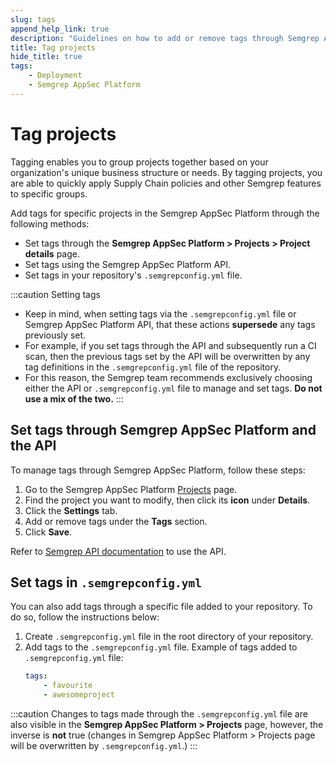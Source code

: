 ```yaml
---
slug: tags
append_help_link: true
description: "Guidelines on how to add or remove tags through Semgrep AppSec Platform and semgrepconfig.yml file."
title: Tag projects
hide_title: true
tags:
    - Deployment
    - Semgrep AppSec Platform
---
```


# Tag projects

Tagging enables you to group projects together based on your organization's unique business structure or needs. By tagging projects, you are able to quickly apply Supply Chain policies and other Semgrep features to specific groups.

Add tags for specific projects in the Semgrep AppSec Platform through the following methods:

* Set tags through the **Semgrep AppSec Platform > Projects > Project details** page.
* Set tags using the Semgrep AppSec Platform API.
* Set tags in your repository's `.semgrepconfig.yml` file.

:::caution Setting tags
* Keep in mind, when setting tags via the `.semgrepconfig.yml` file or Semgrep AppSec Platform API, that these actions **supersede** any tags previously set.
* For example, if you set tags through the API and subsequently run a CI scan, then the previous tags set by the API will be overwritten by any tag definitions in the `.semgrepconfig.yml` file of the repository.
* For this reason, the Semgrep team recommends exclusively choosing either the API or `.semgrepconfig.yml` file to manage and set tags. **Do not use a mix of the two.**
:::

## Set tags through Semgrep AppSec Platform and the API

To manage tags through Semgrep AppSec Platform, follow these steps:

1. Go to the Semgrep AppSec Platform [Projects](https://semgrep.dev/orgs/-/projects) page.
2. Find the project you want to modify, then click its **<i class="far fa-window-restore"></i> icon** under **Details**.
3. Click the **Settings** tab.
4. Add or remove tags under the **Tags** section.
5. Click **Save**.

Refer to [Semgrep API documentation](https://semgrep.dev/api/v1/docs/#tag/Project/operation/semgrep_app.saas.handlers.tagging.openapi_add_tags_to_project) to use the API.

## Set tags in `.semgrepconfig.yml`

You can also add tags through a specific file added to your repository. To do so, follow the instructions below:

1. Create `.semgrepconfig.yml` file in the root directory of your repository.
2. Add tags to the `.semgrepconfig.yml` file. Example of tags added to `.semgrepconfig.yml` file:
    ```yaml
    tags:
        - favourite
        - awesomeproject
    ```

:::caution
Changes to tags made through the `.semgrepconfig.yml` file are also visible in the **Semgrep AppSec Platform > Projects** page, however, the inverse is **not** true (changes in Semgrep AppSec Platform > Projects page will be overwritten by `.semgrepconfig.yml`.)
:::

